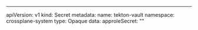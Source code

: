 

---
apiVersion: v1
kind: Secret
metadata:
  name: tekton-vault
  namespace: crossplane-system
type: Opaque
data:
  approleSecret: ""
